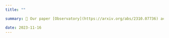 ```yaml
---
title: ""

summary: 🎉 Our paper [Observatory](https://arxiv.org/abs/2310.07736) accepted to [VLDB 2024](https://vldb.org/2024/).

date: 2023-11-16
---
```

